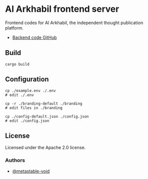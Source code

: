 # Al Arkhabil frontend server

Frontend codes for Al Arkhabil, the independent thought publication platform.

* [Backend code GitHub](https://github.com/metastable-void/alarkhabil-server)

## Build

```
cargo build
```

## Configuration

```
cp ./example.env ./.env
# edit ./.env

cp -r ./branding-default ./branding
# edit files in ./branding

cp ./config-default.json ./config.json
# edit ./config.json
```

## License

Licensed under the Apache 2.0 license.

### Authors

- [@metastable-void](https://github.com/metastable-void)
